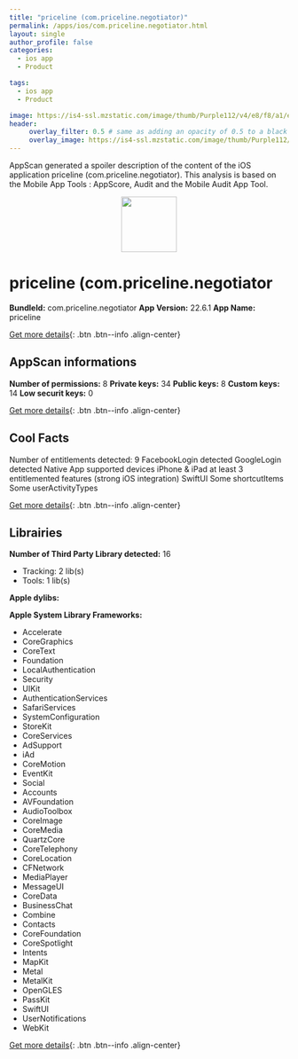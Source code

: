 ```yaml
---
title: "priceline (com.priceline.negotiator)"
permalink: /apps/ios/com.priceline.negotiator.html
layout: single
author_profile: false
categories: 
  - ios app 
  - Product 

tags: 
  - ios app 
  - Product 

image: https://is4-ssl.mzstatic.com/image/thumb/Purple112/v4/e8/f8/a1/e8f8a14c-b2ff-f8b2-2f74-fe297a06db4d/AppIcon-1x_U007emarketing-0-7-0-sRGB-85-220.png/512x512bb.jpg
header: 
     overlay_filter: 0.5 # same as adding an opacity of 0.5 to a black background
     overlay_image: https://is4-ssl.mzstatic.com/image/thumb/Purple112/v4/e8/f8/a1/e8f8a14c-b2ff-f8b2-2f74-fe297a06db4d/AppIcon-1x_U007emarketing-0-7-0-sRGB-85-220.png/512x512bb.jpg
---
```

AppScan generated a spoiler description of the content of the iOS application priceline (com.priceline.negotiator). This analysis is based on the Mobile App Tools : AppScore, Audit and the Mobile Audit App Tool.

  
  
<div style="text-align: center;"><img src="https://is4-ssl.mzstatic.com/image/thumb/Purple112/v4/e8/f8/a1/e8f8a14c-b2ff-f8b2-2f74-fe297a06db4d/AppIcon-1x_U007emarketing-0-7-0-sRGB-85-220.png/512x512bb.jpg" width="100" height="100"></div>  
  
# priceline (com.priceline.negotiator

**BundleId:** com.priceline.negotiator
**App Version:** 22.6.1
**App Name:** priceline


[Get more details](/pricing.html){: .btn .btn--info .align-center}  
  
## AppScan informations 

**Number of permissions:** 8
**Private keys:** 34
**Public keys:** 8
**Custom keys:** 14
**Low securit keys:** 0
  
[Get more details](/pricing.html){: .btn .btn--info .align-center}

## Cool Facts

Number of entitlements detected: 9
FacebookLogin detected
GoogleLogin detected
Native App
supported devices iPhone & iPad
at least 3 entitlemented features (strong iOS integration)
SwiftUI
Some shortcutItems 
Some userActivityTypes
  
[Get more details](/pricing.html){: .btn .btn--info .align-center}

## Librairies 
**Number of Third Party Library detected:** 16
- Tracking: 2 lib(s)
- Tools: 1 lib(s)

**Apple dylibs:**


**Apple System Library Frameworks:**
- Accelerate
- CoreGraphics
- CoreText
- Foundation
- LocalAuthentication
- Security
- UIKit
- AuthenticationServices
- SafariServices
- SystemConfiguration
- StoreKit
- CoreServices
- AdSupport
- iAd
- CoreMotion
- EventKit
- Social
- Accounts
- AVFoundation
- AudioToolbox
- CoreImage
- CoreMedia
- QuartzCore
- CoreTelephony
- CoreLocation
- CFNetwork
- MediaPlayer
- MessageUI
- CoreData
- BusinessChat
- Combine
- Contacts
- CoreFoundation
- CoreSpotlight
- Intents
- MapKit
- Metal
- MetalKit
- OpenGLES
- PassKit
- SwiftUI
- UserNotifications
- WebKit


  
[Get more details](/pricing.html){: .btn .btn--info .align-center}

